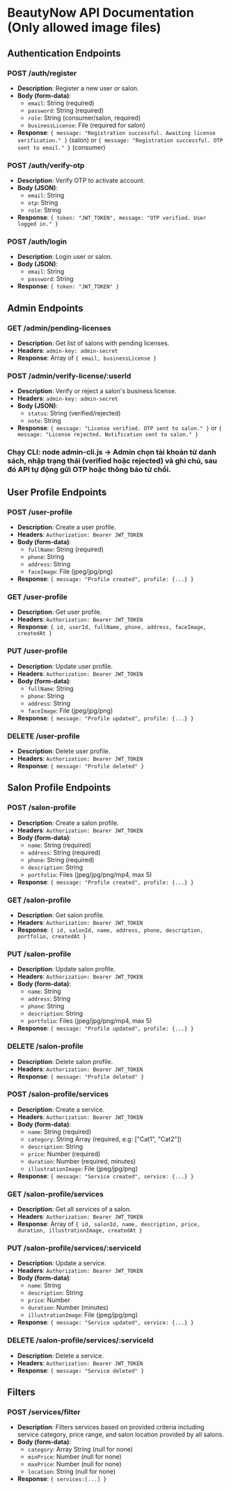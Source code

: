 # BeautyNow API Documentation (Only allowed image files)

## Authentication Endpoints
 ### POST /auth/register
 - **Description**: Register a new user or salon.
 - **Body (form-data)**:
   - `email`: String (required)
   - `password`: String (required)
   - `role`: String (consumer/salon, required)
   - `businessLicense`: File (required for salon)
 - **Response**: `{ message: "Registration successful. Awaiting license verification." }` (salon) or `{ message: "Registration successful. OTP sent to email." }` (consumer)

 ### POST /auth/verify-otp
 - **Description**: Verify OTP to activate account.
 - **Body (JSON)**:
   - `email`: String
   - `otp`: String
   - `role`: String
 - **Response**: `{ token: "JWT_TOKEN", message: "OTP verified. User logged in." }`

 ### POST /auth/login
 - **Description**: Login user or salon.
 - **Body (JSON)**:
   - `email`: String
   - `password`: String
 - **Response**: `{ token: "JWT_TOKEN" }`

 ## Admin Endpoints

 ### GET /admin/pending-licenses
 - **Description**: Get list of salons with pending licenses.
 - **Headers**: `admin-key: admin-secret`
 - **Response**: Array of `{ email, businessLicense }`

 ### POST /admin/verify-license/:userId
 - **Description**: Verify or reject a salon's business license.
 - **Headers**: `admin-key: admin-secret`
 - **Body (JSON)**:
   - `status`: String (verified/rejected)
   - `note`: String
 - **Response**: `{ message: "License verified. OTP sent to salon." }` or `{ message: "License rejected. Notification sent to salon." }`

### Chạy CLI: node admin-cli.js -> Admin chọn tài khoản từ danh sách, nhập trạng thái (verified hoặc rejected) và ghi chú, sau đó API tự động gửi OTP hoặc thông báo từ chối.

## User Profile Endpoints

### POST /user-profile
- **Description**: Create a user profile.
- **Headers**: `Authorization: Bearer JWT_TOKEN`
- **Body (form-data)**:
  - `fullName`: String (required)
  - `phone`: String
  - `address`: String
  - `faceImage`: File (jpeg/jpg/png)
- **Response**: `{ message: "Profile created", profile: {...} }`

### GET /user-profile
- **Description**: Get user profile.
- **Headers**: `Authorization: Bearer JWT_TOKEN`
- **Response**: `{ id, userId, fullName, phone, address, faceImage, createdAt }`

### PUT /user-profile
- **Description**: Update user profile.
- **Headers**: `Authorization: Bearer JWT_TOKEN`
- **Body (form-data)**:
  - `fullName`: String
  - `phone`: String
  - `address`: String
  - `faceImage`: File (jpeg/jpg/png)
- **Response**: `{ message: "Profile updated", profile: {...} }`

### DELETE /user-profile
- **Description**: Delete user profile.
- **Headers**: `Authorization: Bearer JWT_TOKEN`
- **Response**: `{ message: "Profile deleted" }`

## Salon Profile Endpoints

### POST /salon-profile
- **Description**: Create a salon profile.
- **Headers**: `Authorization: Bearer JWT_TOKEN`
- **Body (form-data)**:
  - `name`: String (required)
  - `address`: String (required)
  - `phone`: String (required)
  - `description`: String
  - `portfolio`: Files (jpeg/jpg/png/mp4, max 5)
- **Response**: `{ message: "Profile created", profile: {...} }`

### GET /salon-profile
- **Description**: Get salon profile.
- **Headers**: `Authorization: Bearer JWT_TOKEN`
- **Response**: `{ id, salonId, name, address, phone, description, portfolio, createdAt }`

### PUT /salon-profile
- **Description**: Update salon profile.
- **Headers**: `Authorization: Bearer JWT_TOKEN`
- **Body (form-data)**:
  - `name`: String
  - `address`: String
  - `phone`: String
  - `description`: String
  - `portfolio`: Files (jpeg/jpg/png/mp4, max 5)
- **Response**: `{ message: "Profile updated", profile: {...} }`

### DELETE /salon-profile
- **Description**: Delete salon profile.
- **Headers**: `Authorization: Bearer JWT_TOKEN`
- **Response**: `{ message: "Profile deleted" }`

### POST /salon-profile/services
- **Description**: Create a service.
- **Headers**: `Authorization: Bearer JWT_TOKEN`
- **Body (form-data)**:
  - `name`: String (required)
  - `category`: String Array (required, e.g: ["Cat1", "Cat2"])
  - `description`: String
  - `price`: Number (required)
  - `duration`: Number (required, minutes)
  - `illustrationImage`: File (jpeg/jpg/png)
- **Response**: `{ message: "Service created", service: {...} }`

### GET /salon-profile/services
- **Description**: Get all services of a salon.
- **Headers**: `Authorization: Bearer JWT_TOKEN`
- **Response**: Array of `{ id, salonId, name, description, price, duration, illustrationImage, createdAt }`

### PUT /salon-profile/services/:serviceId
- **Description**: Update a service.
- **Headers**: `Authorization: Bearer JWT_TOKEN`
- **Body (form-data)**:
  - `name`: String
  - `description`: String
  - `price`: Number
  - `duration`: Number (minutes)
  - `illustrationImage`: File (jpeg/jpg/png)
- **Response**: `{ message: "Service updated", service: {...} }`

### DELETE /salon-profile/services/:serviceId
- **Description**: Delete a service.
- **Headers**: `Authorization: Bearer JWT_TOKEN`
- **Response**: `{ message: "Service deleted" }`

## Filters

### POST /services/filter
- **Description**: Filters services based on provided criteria including service category, price range, and salon location provided by all salons.
- **Body (form-data)**:
  - `category`: Array String (null for none)
  - `minPrice`: Number (null for none)
  - `maxPrice`: Number (null for none)
  - `location`: String (null for none)
- **Response**: `{ services:[...] }`
